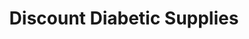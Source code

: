 ---
title: "Discount Diabetic Supplies"
url: /oxford/discount-diabetic-supplies/
shop: Sanitätshaus
---